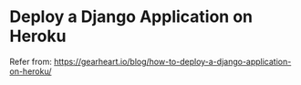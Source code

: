 #  Deploy a Django Application on Heroku      


Refer from: https://gearheart.io/blog/how-to-deploy-a-django-application-on-heroku/   
